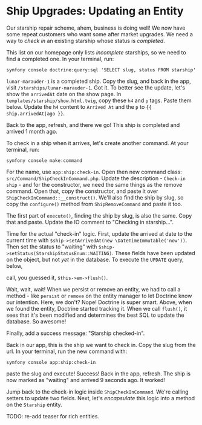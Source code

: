 # Ship Upgrades: Updating an Entity

Our starship repair scheme, ahem, business is doing well! We now have some repeat customers who want some after
market upgrades. We need a way to _check in_ an existing starship whose status
is _completed_.

This list on our homepage only lists _incomplete_ starships, so we need to find a
completed one. In your terminal, run:

```terminal
symfony console doctrine:query:sql 'SELECT slug, status FROM starship'
```

`lunar-marauder-1` is a completed ship. Copy the slug, and back in the app,
visit `/starships/lunar-marauder-1`. Got it. To better see the update, let's
show the `arrivedAt` date on the show page. In `templates/starship/show.html.twig`,
copy these `h4` and `p` tags. Paste them below. Update the `h4` content to `Arrived At`
and the `p` to `{{ ship.arrivedAt|ago }}`.

Back to the app, refresh, and there we go! This ship is completed and
arrived 1 month ago.

To check in a ship when it arrives, let's create another command. At your terminal, run:

```terminal
symfony console make:command
```

For the name, use `app:ship:check-in`. Open then new command class: `src/Command/ShipCheckInCommand.php`. Update the description - `Check-in ship` - and
for the constructor, we need the same things as the remove command. Open that,
copy the constructor, and paste it over `ShipCheckInCommand::__construct()`. We'll also
find the ship by slug, so copy the `configure()` method from `ShipRemoveCommand` and
paste it too.

The first part of `execute()`, finding the ship by slug, is also the same.
Copy that and paste. Update the IO comment to "Checking in starship...".

Time for the actual "check-in" logic. First, update the arrived at date to the current
time with `$ship->setArrivedAt(new \DateTimeImmutable('now'))`. Then set the status to
"waiting" with `$ship->setStatus(StarshipStatusEnum::WAITING)`. These fields have been
updated on the object, but not *yet* in the database. To execute the `UPDATE` query, below,

call, you guessed it, `$this->em->flush()`.

Wait, wait, wait! When we persist or remove an entity, we had to call a method - like `persist` or `remove` on
the entity manager to let Doctrine know our intention. Here, we don't? Nope! Doctrine
is super smart. Above, when we found the entity, Doctrine started tracking it. When
we call `flush()`, it sees that it's been modified and determines the best SQL to
update the database. So awesome!

Finally, add a success message: "Starship checked-in".

Back in our app, this is the ship we want to check in. Copy the slug from the url.
In your terminal, run the new command with:

```terminal
symfony console app:ship:check-in
```

paste the slug and execute! Success! Back in the app, refresh. The ship is
now marked as "waiting" and arrived 9 seconds ago. It worked!

Jump back to the check-in logic inside `ShipCheckInCommand`. We're calling setters
to update two fields. Next, let's _encapsulate_ this logic into a method on the
`Starship` entity.

TODO: re-add teaser for rich entities.
